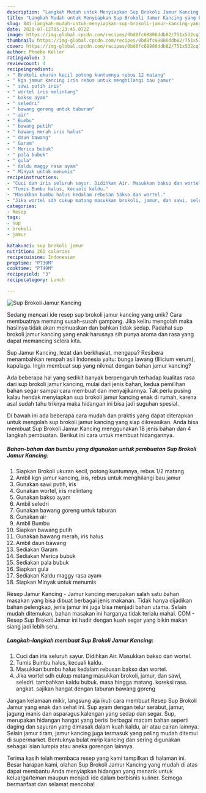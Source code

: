 ```yaml
---
description: "Langkah Mudah untuk Menyiapkan Sup Brokoli Jamur Kancing yang Enak"
title: "Langkah Mudah untuk Menyiapkan Sup Brokoli Jamur Kancing yang Enak"
slug: 841-langkah-mudah-untuk-menyiapkan-sup-brokoli-jamur-kancing-yang-enak
date: 2020-07-12T05:23:45.072Z
image: https://img-global.cpcdn.com/recipes/0bd8fc68886ddb82/751x532cq70/sup-brokoli-jamur-kancing-foto-resep-utama.jpg
thumbnail: https://img-global.cpcdn.com/recipes/0bd8fc68886ddb82/751x532cq70/sup-brokoli-jamur-kancing-foto-resep-utama.jpg
cover: https://img-global.cpcdn.com/recipes/0bd8fc68886ddb82/751x532cq70/sup-brokoli-jamur-kancing-foto-resep-utama.jpg
author: Phoebe Keller
ratingvalue: 3
reviewcount: 4
recipeingredient:
- " Brokoli ukuran kecil potong kuntumnya rebus 12 matang"
- " kgn jamur kancing iris rebus untuk menghilangi bau jamur"
- " sawi putih iris"
- " wortel iris melintang"
- " bakso ayam"
- " seledri"
- " bawang goreng untuk taburan"
- " air"
- " Bumbu"
- " bawang putih"
- " bawang merah iris halus"
- " daun bawang"
- " Garam"
- " Merica bubuk"
- " pala bubuk"
- " gula"
- " Kaldu maggy rasa ayam"
- " Minyak untuk menumis"
recipeinstructions:
- "Cuci dan iris seluruh sayur. Didihkan Air. Masukkan bakso dan wortel."
- "Tumis Bumbu halus, kecuali kaldu."
- "Masukkan bumbu halus kedalam rebusan bakso dan wortel."
- "Jika wortel sdh cukup matang masukkan brokoli, jamur, dan sawi, seledri. tambahkan kaldu bubuk. masa hingga matang. koreksi rasa. angkat. sajikan hangat dengan taburan bawang goreng"
categories:
- Resep
tags:
- sup
- brokoli
- jamur

katakunci: sup brokoli jamur 
nutrition: 261 calories
recipecuisine: Indonesian
preptime: "PT30M"
cooktime: "PT49M"
recipeyield: "3"
recipecategory: Lunch

---
```



![Sup Brokoli Jamur Kancing](https://img-global.cpcdn.com/recipes/0bd8fc68886ddb82/751x532cq70/sup-brokoli-jamur-kancing-foto-resep-utama.jpg)

Sedang mencari ide resep sup brokoli jamur kancing yang unik? Cara membuatnya memang susah-susah gampang. Jika keliru mengolah maka hasilnya tidak akan memuaskan dan bahkan tidak sedap. Padahal sup brokoli jamur kancing yang enak harusnya sih punya aroma dan rasa yang dapat memancing selera kita.

Sup Jamur Kancing, lezat dan berkhasiat, mengapa? Resibera menambahkan rempah asli Indonesia yaitu: bunga lawang (Illicium verum), kapulaga. Ingin membuat sup yang nikmat dengan bahan jamur kancing?

Ada beberapa hal yang sedikit banyak berpengaruh terhadap kualitas rasa dari sup brokoli jamur kancing, mulai dari jenis bahan, kedua pemilihan bahan segar sampai cara membuat dan menyajikannya. Tak perlu pusing kalau hendak menyiapkan sup brokoli jamur kancing enak di rumah, karena asal sudah tahu triknya maka hidangan ini bisa jadi suguhan spesial.


Di bawah ini ada beberapa cara mudah dan praktis yang dapat diterapkan untuk mengolah sup brokoli jamur kancing yang siap dikreasikan. Anda bisa membuat Sup Brokoli Jamur Kancing menggunakan 18 jenis bahan dan 4 langkah pembuatan. Berikut ini cara untuk membuat hidangannya.

<!--inarticleads1-->

##### Bahan-bahan dan bumbu yang digunakan untuk pembuatan Sup Brokoli Jamur Kancing:

1. Siapkan  Brokoli ukuran kecil, potong kuntumnya, rebus 1/2 matang
1. Ambil  kgn jamur kancing, iris, rebus untuk menghilangi bau jamur
1. Gunakan  sawi putih, iris
1. Gunakan  wortel, iris melintang
1. Gunakan  bakso ayam
1. Ambil  seledri
1. Gunakan  bawang goreng untuk taburan
1. Gunakan  air
1. Ambil  Bumbu
1. Siapkan  bawang putih
1. Gunakan  bawang merah, iris halus
1. Ambil  daun bawang
1. Sediakan  Garam
1. Sediakan  Merica bubuk
1. Sediakan  pala bubuk
1. Siapkan  gula
1. Sediakan  Kaldu maggy rasa ayam
1. Siapkan  Minyak untuk menumis


Resep Jamur Kancing - Jamur kancing merupakan salah satu bahan masakan yang bisa dibuat berbagai jenis makanan. Tidak hanya dijadikan bahan pelengkap, jenis jamur ini juga bisa menjadi bahan utama. Selain mudah ditemukan, bahan masakan ini harganya tidak terlalu mahal. COM - Resep Sup Brokoli Jamur ini hadir dengan kuah segar yang bikin makan siang jadi lebih seru. 

<!--inarticleads2-->

##### Langkah-langkah membuat Sup Brokoli Jamur Kancing:

1. Cuci dan iris seluruh sayur. Didihkan Air. Masukkan bakso dan wortel.
1. Tumis Bumbu halus, kecuali kaldu.
1. Masukkan bumbu halus kedalam rebusan bakso dan wortel.
1. Jika wortel sdh cukup matang masukkan brokoli, jamur, dan sawi, seledri. tambahkan kaldu bubuk. masa hingga matang. koreksi rasa. angkat. sajikan hangat dengan taburan bawang goreng


Jangan kelamaan mikir, langsung aja ikuti cara membuat Resep Sup Brokoli Jamur yang enak dan sehat ini. Sup ayam dengan telur serabut, jamur, jagung manis dan asparagus kalengan yang sedap dan segar. Sup, merupakan hidangan hangat yang berisi berbagai macam bahan seperti daging dan sayuran yang dimasak dalam kuah kaldu, air atau cairan lainnya. Selain jamur tiram, jamur kancing juga termasuk yang paling mudah ditemui di supermarket. Bentuknya bulat mirip kancing dan sering digunakan sebagai isian lumpia atau aneka gorengan lainnya. 

Terima kasih telah membaca resep yang kami tampilkan di halaman ini. Besar harapan kami, olahan Sup Brokoli Jamur Kancing yang mudah di atas dapat membantu Anda menyiapkan hidangan yang menarik untuk keluarga/teman maupun menjadi ide dalam berbisnis kuliner. Semoga bermanfaat dan selamat mencoba!

